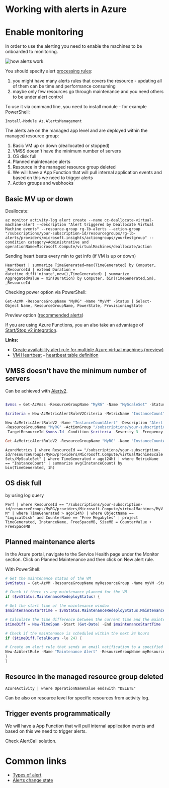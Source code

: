 # Working with alerts in Azure

# Enable monitoring

In order to use the alerting you need to enable the machines to be onboarded to monitoring.

![how alerts work](https://learn.microsoft.com/en-us/azure/azure-monitor/alerts/media/alerts-overview/alerts.png)

You should specify alert [processing rules](https://learn.microsoft.com/en-us/azure/azure-monitor/alerts/alerts-processing-rules?tabs=portal#suppress-notifications-during-planned-maintenance):

1. you might have many alerts rules that covers the resource - updating all of them can be time and performance consuming
2. maybe only few resources go through maintenance and you need others to be under alert control

To use it via command line, you need to install module - for example PowerShell:

``
Install-Module Az.AlertsManagement
``

The alerts are on the managed app level and are deployed within the managed resource group:

1. Basic VM up or down (deallocated or stopped)
2. VMSS doesn't have the minimum number of servers
3. OS disk full
4. Planned maintenance alerts
5. Resource in the managed resource group deleted
6. We will have a App Function that will pull internal application events and based on this we need to trigger alerts
7. Action groups and webhooks


## Basic MV up or down

Deallocate:

``
az monitor activity-log alert create
--name cc-deallocate-virtual-machine-alert
--description "Alert triggered by Deallocate Virtual Machine events"
--resource-group rg-lb-alerts
--action-group "/subscriptions/your-subscription-id/resourcegroups/rg-lb-alerts/providers/microsoft.insights/actiongroups/yourtestgroup"
--condition category=Administrative and operationName=Microsoft.Compute/virtualMachines/deallocate/action
``

Sending heart beats every min to get info (if VM is up or down)

``
Heartbeat
| summarize TimeGenerated=max(TimeGenerated) by Computer, _ResourceId
| extend Duration = datetime_diff('minute',now(),TimeGenerated)
| summarize AggregatedValue = min(Duration) by Computer, bin(TimeGenerated,5m), _ResourceId
``

Checking power option via PowerShell:

``
Get-AzVM -ResourceGroupName "MyRG" -Name "MyVM" -Status | Select-Object Name, ResourceGroupName, PowerState, ProvisioningState
``

Preview option ([recommended alerts](https://learn.microsoft.com/en-us/azure/azure-monitor/vm/tutorial-monitor-vm-alert-recommended))

If you are using Azure Functions, you an also take an advantage of [Start/Stop v2 integration](https://learn.microsoft.com/en-us/azure/azure-functions/start-stop-vms/overview).

**Links:**

* [Create availability alert rule for multiple Azure virtual machines (preview)](https://learn.microsoft.com/en-us/azure/azure-monitor/vm/tutorial-monitor-vm-alert-availability)
* [VM Heartbeat](https://learn.microsoft.com/en-us/azure/azure-monitor/vm/monitor-virtual-machine-alerts#log-alert-rules-1) - [heartbeat table definition](https://learn.microsoft.com/en-us/azure/azure-monitor/reference/tables/heartbeat)


## VMSS doesn't have the minimum number of servers

Can be achieved with [Alertv2](https://learn.microsoft.com/en-us/powershell/module/az.monitor/add-azmetricalertrulev2?view=azps-10.2.0). 

```powershell

$vmss = Get-AzVmss -ResourceGroupName "MyRG" -Name "MyScaleSet" -Status

$criteria = New-AzMetricAlertRuleV2Criteria -MetricName "InstanceCount" -Operator LessThan -Threshold 2 -TimeAggregation Average

New-AzMetricAlertRuleV2 -Name "InstanceCountAlert" -Description "Alert when instance count is less than 2" 
-ResourceGroupName "MyRG" -ActionGroup "/subscriptions/your-subscription-id/resourceGroups/MyRG/providers/microsoft.insights/actionGroups/MyActionGroup" 
-TargetResourceId $vmss.Id -Condition $criteria -Severity 3 -Frequency 5 -WindowSize 15

Get-AzMetricAlertRuleV2 -ResourceGroupName "MyRG" -Name "InstanceCountAlert"

```


``
AzureMetrics
| where ResourceId == "/subscriptions/your-subscription-id/resourceGroups/MyRG/providers/Microsoft.Compute/virtualMachineScaleSets/MyScaleSet"
| where TimeGenerated > ago(24h)
| where MetricName == "InstanceCount"
| summarize avg(InstanceCount) by bin(TimeGenerated, 1h)
``

## OS disk full

by using log query

``
Perf
| where ResourceId == "/subscriptions/your-subscription-id/resourceGroups/MyRG/providers/Microsoft.Compute/virtualMachines/MyVM"
| where TimeGenerated > ago(24h)
| where ObjectName == "LogicalDisk" and CounterName == "Free Megabytes"
| project TimeGenerated, InstanceName, FreeSpaceMB, SizeMB = CounterValue + FreeSpaceMB
``

## Planned maintenance alerts

In the Azure portal, navigate to the Service Health page under the Monitor section. Click on Planned Maintenance and then click on New alert rule.

With PowerShell:


```powershell
# Get the maintenance status of the VM
$vmStatus = Get-AzVM -ResourceGroupName myResourceGroup -Name myVM -Status

# Check if there is any maintenance planned for the VM
if ($vmStatus.MaintenanceRedeployStatus) {

# Get the start time of the maintenance window
$maintenanceStartTime = $vmStatus.MaintenanceRedeployStatus.MaintenanceWindowStartTime

# Calculate the time difference between the current time and the maintenance start time
$timeDiff = New-TimeSpan -Start (Get-Date) -End $maintenanceStartTime

# Check if the maintenance is scheduled within the next 24 hours
if ($timeDiff.TotalHours -le 24) {

# Create an alert rule that sends an email notification to a specified email address
New-AzAlertRule -Name "Maintenance Alert" -ResourceGroupName myResourceGroup -TargetResourceId $vmStatus.Id -Condition @{"odata.type"="Microsoft.Azure.Management.Insights.Models.ThresholdRuleCondition"; "DataSource"=@{"odata.type"="Microsoft.Azure.Management.Insights.Models.RuleMetricDataSource"; "ResourceId"=$vmStatus.Id; "MetricName"="MaintenanceRedeployStatus"}; "Operator"="GreaterThan"; "Threshold"=0} -Action @{"odata.type"="Microsoft.Azure.Management.Insights.Models.RuleEmailAction"; "SendToServiceOwners"=$false; "CustomEmails"=@("example@example.com")}
}
}

```

## Resource in the managed resource group deleted

``
AzureActivity
| where OperationNameValue endswith "DELETE"
``

Can be also on resource level for specific resources from activity log.

## Trigger events programmatically

We will have a App Function that will pull internal application events and based on this we need to trigger alerts.

Check AlertCall solution.

# Common links

* [Types of alert](https://learn.microsoft.com/en-us/azure/azure-monitor/alerts/alerts-overview#types-of-alerts)
* [Alerts change state](https://learn.microsoft.com/en-us/rest/api/monitor/alertsmanagement/alerts/change-state?tabs=HTTP)
